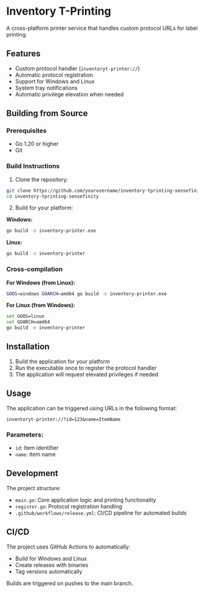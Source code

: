 # Inventory T-Printing

A cross-platform printer service that handles custom protocol URLs for label printing.

## Features

- Custom protocol handler (`inventoryt-printer://`)
- Automatic protocol registration
- Support for Windows and Linux
- System tray notifications
- Automatic privilege elevation when needed

## Building from Source

### Prerequisites

- Go 1.20 or higher
- Git

### Build Instructions

1. Clone the repository:
```bash
git clone https://github.com/yourusername/inventory-tprinting-sensefinity.git
cd inventory-tprinting-sensefinity
```

2. Build for your platform:

**Windows:**
```bash
go build -o inventory-printer.exe
```

**Linux:**
```bash
go build -o inventory-printer
```

### Cross-compilation

**For Windows (from Linux):**
```bash
GOOS=windows GOARCH=amd64 go build -o inventory-printer.exe
```

**For Linux (from Windows):**
```bash
set GOOS=linux
set GOARCH=amd64
go build -o inventory-printer
```

## Installation

1. Build the application for your platform
2. Run the executable once to register the protocol handler
3. The application will request elevated privileges if needed

## Usage

The application can be triggered using URLs in the following format:
```
inventoryt-printer://?id=123&name=ItemName
```

### Parameters:
- `id`: Item identifier
- `name`: Item name

## Development

The project structure:
- `main.go`: Core application logic and printing functionality
- `register.go`: Protocol registration handling
- `.github/workflows/release.yml`: CI/CD pipeline for automated builds

## CI/CD

The project uses GitHub Actions to automatically:
- Build for Windows and Linux
- Create releases with binaries
- Tag versions automatically

Builds are triggered on pushes to the main branch.
